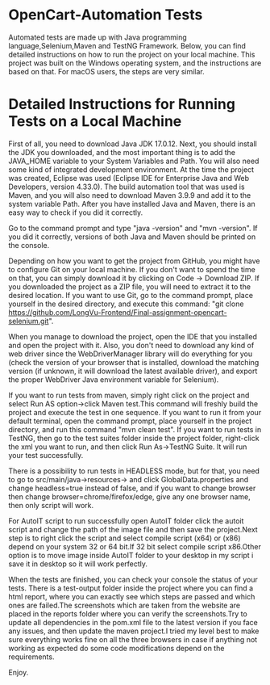 # OpenCart-Automation Tests

Automated tests are made up with Java programming language,Selenium,Maven and TestNG Framework. Below, you can find detailed instructions on how to run the project on your local machine. This project was built on the Windows operating system, and the instructions are based on that. For macOS users, the steps are very similar.

# Detailed Instructions for Running Tests on a Local Machine

First of all, you need to download Java JDK 17.0.12. Next, you should install the JDK you downloaded, and the most important thing is to add the JAVA_HOME variable to your System Variables and Path. You will also need some kind of integrated development environment. At the time the project was created, Eclipse was used (Eclipse IDE for Enterprise Java and Web Developers, version 4.33.0). The build automation tool that was used is Maven, and you will also need to download Maven 3.9.9 and add it to the system variable Path. After you have installed Java and Maven, there is an easy way to check if you did it correctly.

Go to the command prompt and type "java -version" and "mvn -version". If you did it correctly, versions of both Java and Maven should be printed on the console.

Depending on how you want to get the project from GitHub, you might have to configure Git on your local machine. If you don't want to spend the time on that, you can simply download it by clicking on Code -> Download ZIP. If you downloaded the project as a ZIP file, you will need to extract it to the desired location. If you want to use Git, go to the command prompt, place yourself in the desired directory, and execute this command: "git clone https://github.com/LongVu-Frontend/Final-assignment-opencart-selenium.git".

When you manage to download the project, open the IDE that you installed and open the project with it. Also, you don't need to download any kind of web driver since the WebDriverManager library will do everything for you (check the version of your browser that is installed, download the matching version (if unknown, it will download the latest available driver), and export the proper WebDriver Java environment variable for Selenium).

If you want to run tests from maven, simply right click on the project and select Run AS option->click Maven test.This command will freshly build the project and execute the test in one sequence. If you want to run it from your default terminal, open the command prompt, place yourself in the project directory, and run this command "mvn clean test". If you want to run tests in TestNG, then go to the test suites folder inside the project folder, right-click the xml you want to run, and then click Run As->TestNG Suite. It will run your test successfully.

There is a possibility to run tests in HEADLESS mode, but for that, you need to go to src/main/java->resources-> and click GlobalData.properties and change headless=true instead of false, and if you want to change browser then change browser=chrome/firefox/edge, give any one browser name, then only script will work.

For AutoIT script to run successfully open AutoIT folder click the autoit script and change the path of the image file and then save the project.Next step is to right click the script and select compile script (x64) or (x86) depend on your system 32 or 64 bit.If 32 bit select compile script x86.Other option is to move image inside AutoIT folder to your desktop in my script i save it in desktop so it will work perfectly.

When the tests are finished, you can check your console the status of your tests. There is a test-output folder inside the project where you can find a html report, where you can exactly see which steps are passed and which ones are failed.The screenshots which are taken from the website are placed in the reports folder where you can verify the screenshots.Try to update all dependencies in the pom.xml file to the latest version if you face any issues, and then update the maven project.I tried my level best to make sure everything works fine on all the three browsers in case if anything not working as expected do some code modifications depend on the requirements.

Enjoy.
